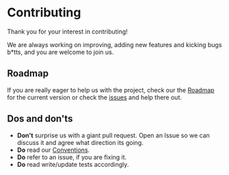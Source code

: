 # Contributing

Thank you for your interest in contributing!

We are always working on improving, adding new features and kicking bugs b*tts, and you are welcome to join us.

## Roadmap

If you are really eager to help us with the project, check our the [Roadmap](https://github.com/re-develop/reCloud/projects) for the current version or check the [issues](https://github.com/re-develop/reCloud/issues) and help there out.

## Dos and don'ts

- **Don't** surprise us with a giant pull request. Open an Issue so we can discuss it and agree what direction its going.
- **Do** read our [Conventions](https://github.com/re-develop/reCloud/blob/master/Coding_Conventions.md).
- **Do** refer to an issue, if you are fixing it.
- **Do** read write/update tests accordingly.
